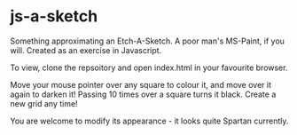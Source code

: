 # js-a-sketch
Something approximating an Etch-A-Sketch. A poor man's MS-Paint, if you will. Created as an exercise in Javascript.

To view, clone the repsoitory and open index.html in your favourite browser.

Move your mouse pointer over any square to colour it, and move over it again to darken it! Passing 10 times over a square turns it black.
Create a new grid any time!

You are welcome to modify its appearance - it looks quite Spartan currently.


